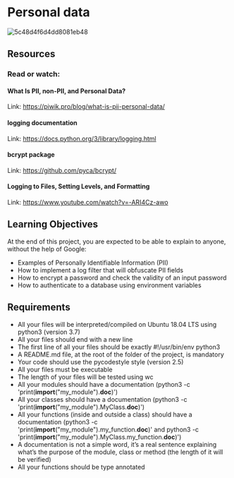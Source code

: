 # Personal data

![5c48d4f6d4dd8081eb48](https://github.com/AAndrews-1982/atlas-web_back_end/assets/116847683/8f58778f-86b3-4977-820c-bbaf03f84d38)

## Resources
### Read or watch:

#### What Is PII, non-PII, and Personal Data?
Link: https://piwik.pro/blog/what-is-pii-personal-data/
#### logging documentation
Link: https://docs.python.org/3/library/logging.html
#### bcrypt package
Link: https://github.com/pyca/bcrypt/
#### Logging to Files, Setting Levels, and Formatting
Link: https://www.youtube.com/watch?v=-ARI4Cz-awo

## Learning Objectives

At the end of this project, you are expected to be able to explain to anyone, without the help of Google:

- Examples of Personally Identifiable Information (PII)
- How to implement a log filter that will obfuscate PII fields
- How to encrypt a password and check the validity of an input password
- How to authenticate to a database using environment variables

## Requirements
- All your files will be interpreted/compiled on Ubuntu 18.04 LTS using python3 (version 3.7)
- All your files should end with a new line
- The first line of all your files should be exactly #!/usr/bin/env python3
- A README.md file, at the root of the folder of the project, is mandatory
- Your code should use the pycodestyle style (version 2.5)
- All your files must be executable
- The length of your files will be tested using wc
- All your modules should have a documentation (python3 -c 'print(__import__("my_module").__doc__)')
- All your classes should have a documentation (python3 -c 'print(__import__("my_module").MyClass.__doc__)')
- All your functions (inside and outside a class) should have a documentation (python3 -c 'print(__import__("my_module").my_function.__doc__)' and python3 -c 'print(__import__("my_module").MyClass.my_function.__doc__)')
- A documentation is not a simple word, it’s a real sentence explaining what’s the purpose of the module, class or method (the length of it will be verified)
- All your functions should be type annotated
